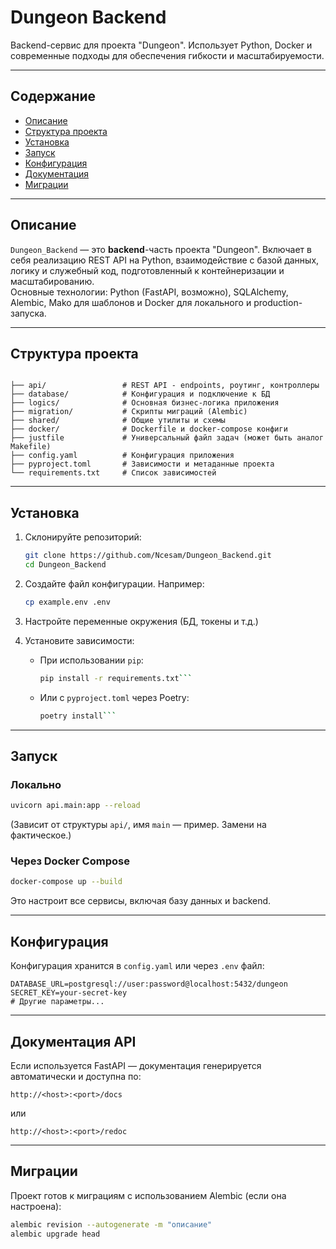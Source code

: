 # Dungeon Backend

Backend-сервис для проекта "Dungeon". Использует Python, Docker и современные подходы для обеспечения гибкости и масштабируемости.

---

##  Содержание

- [Описание](#описание)  
- [Структура проекта](#структура-проекта)  
- [Установка](#установка)  
- [Запуск](#запуск)  
- [Конфигурация](#конфигурация)  
- [Документация](#документация)  
- [Миграции](#миграции)  

---

##  Описание

`Dungeon_Backend` — это **backend**-часть проекта "Dungeon". Включает в себя реализацию REST API на Python, взаимодействие с базой данных, логику и служебный код, подготовленный к контейнеризации и масштабированию.  
Основные технологии: Python (FastAPI, возможно), SQLAlchemy, Alembic, Mako для шаблонов и Docker для локального и production-запуска.  

---

##  Структура проекта

```

├── api/                 # REST API - endpoints, роутинг, контроллеры
├── database/            # Конфигурация и подключение к БД
├── logics/              # Основная бизнес-логика приложения
├── migration/           # Скрипты миграций (Alembic)
├── shared/              # Общие утилиты и схемы
├── docker/              # Dockerfile и docker-compose конфиги
├── justfile             # Универсальный файл задач (может быть аналог Makefile)
├── config.yaml          # Конфигурация приложения
├── pyproject.toml       # Зависимости и метаданные проекта
└── requirements.txt     # Список зависимостей

````

---

##  Установка

1. Склонируйте репозиторий:

   ```sh
   git clone https://github.com/Ncesam/Dungeon_Backend.git
   cd Dungeon_Backend
   ```
   
2. Создайте файл конфигурации. Например:
   
   ```sh
   cp example.env .env
   ```

3. Настройте переменные окружения (БД, токены и т.д.)

4. Установите зависимости:

   * При использовании `pip`:

     ```sh
     pip install -r requirements.txt```
   * Или с `pyproject.toml` через Poetry:

     ```sh
     poetry install```

---

## Запуск

### Локально

```sh
uvicorn api.main:app --reload
```

(Зависит от структуры `api/`, имя `main` — пример. Замени на фактическое.)

### Через Docker Compose

```sh
docker-compose up --build
```

Это настроит все сервисы, включая базу данных и backend.

---

## Конфигурация

Конфигурация хранится в `config.yaml` или через `.env` файл:

```properties
DATABASE_URL=postgresql://user:password@localhost:5432/dungeon
SECRET_KEY=your-secret-key
# Другие параметры...
```

---

## Документация API

Если используется FastAPI — документация генерируется автоматически и доступна по:

```
http://<host>:<port>/docs
```

или

```
http://<host>:<port>/redoc
```

---

## Миграции

Проект готов к миграциям с использованием Alembic (если она настроена):

```sh
alembic revision --autogenerate -m "описание"
alembic upgrade head
```
